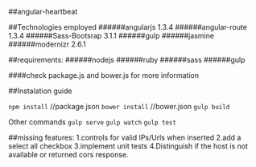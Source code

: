##angular-heartbeat


##Technologies employed
######angularjs 1.3.4
######angular-route 1.3.4
######Sass-Bootsrap 3.1.1
######gulp
######jasmine
######modernizr 2.6.1

##requirements:
######nodejs
######ruby
######sass
######gulp

####check package.js and bower.js for more information


##Instalation guide

``npm install``               //package.json
``bower install``            //bower.json
``gulp build``

Other commands
``gulp serve``
``gulp watch``
``gulp test`` 



##missing features:
1.controls for valid IPs/Urls when inserted
2.add a select all checkbox
3.implement unit tests
4.Distinguish if the host is not available or returned cors response.
